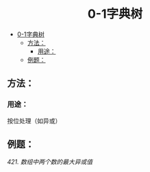 <!--
 * @Description: 
 * @Author: shadow221213
 * @Date: 2023-11-01 13:56:45
 * @LastEditTime: 2023-11-04 15:16:22
-->
# <div align="center">0-1字典树</div>

<!-- TOC -->

- [0-1字典树](#0-1字典树)
  - [方法：](#方法)
    - [用途：](#用途)
  - [例题：](#例题)

<!-- /TOC -->

## 方法：

### 用途：
按位处理（如异或）

## 例题：
*421. 数组中两个数的最大异或值*
